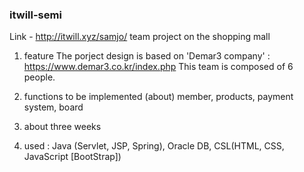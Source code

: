 
### itwill-semi
Link - http://itwill.xyz/samjo/
team project on the shopping mall

1. feature
The porject design is based on 'Demar3 company' : https://www.demar3.co.kr/index.php
This team is composed of 6 people.

2. functions to be implemented
   (about) member, products, payment system, board

3. about three weeks

4. used : Java (Servlet, JSP, Spring), Oracle DB, CSL(HTML, CSS, JavaScript [BootStrap])

